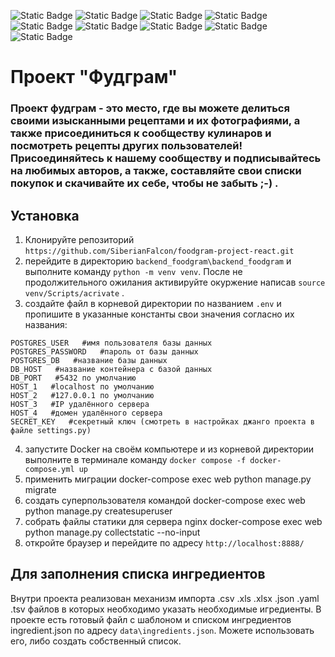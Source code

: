 ![Static Badge](https://img.shields.io/badge/Python-gray) ![Static Badge](https://img.shields.io/badge/Django_Rest_Framework-red?style=flat) ![Static Badge](https://img.shields.io/badge/JWT--Token-green) ![Static Badge](https://img.shields.io/badge/JavaScript-yellow) ![Static Badge](https://img.shields.io/badge/CSS-purple) ![Static Badge](https://img.shields.io/badge/Docker-blue) ![Static Badge](https://img.shields.io/badge/Gunicorn-pink) ![Static Badge](https://img.shields.io/badge/Nginx-green) ![Static Badge](https://img.shields.io/badge/PostgreSQL-navy)


# Проект "Фудграм"
### Проект фудграм - это место, где вы можете делиться своими изысканными рецептами и их фотографиями, а также присоединиться к сообществу кулинаров и посмотреть рецепты других пользователей! Присоединяйтесь к нашему сообществу и подписывайтесь на любимых авторов, а также, составляйте свои списки покупок и скачивайте их себе, чтобы не забыть ;-) .

## Установка
1) Клонируйте репозиторий ```https://github.com/SiberianFalcon/foodgram-project-react.git```
2) перейдите в директорию ```backend_foodgram\backend_foodgram``` и выполните команду ```python -m venv venv```. После не продолжительного ожилания активируйте окуржение написав ```source venv/Scripts/acrivate``` .
3) создайте файл в корневой директории по названием ```.env``` и пропишите в указанные константы свои значения согласно их названия:
```
POSTGRES_USER   #имя пользователя базы данных
POSTGRES_PASSWORD   #пароль от базы данных
POSTGRES_DB   #название базы данных
DB_HOST   #название контейнера с базой данных
DB_PORT   #5432 по умолчанию
HOST_1   #localhost по умолчанию
HOST_2   #127.0.0.1 по умолчанию
HOST_3   #IP удалённого сервера
HOST_4   #домен удалённого сервера
SECRET_KEY   #секретный ключ (смотреть в настройках джанго проекта в файле settings.py)
```
4) запустите Docker на своём компьютере и из корневой директории выполните в терминале команду ```docker compose -f docker-compose.yml up```
5) применить миграции docker-compose exec web python manage.py migrate
6) создать суперпользователя командой docker-compose exec web python manage.py createsuperuser
7) собрать файлы статики для сервера nginx docker-compose exec web python manage.py collectstatic --no-input
8) откройте браузер и перейдите по адресу ```http://localhost:8888/```

## Для заполнения списка ингредиентов
Внутри проекта реализован механизм импорта .csv .xls .xlsx .json .yaml .tsv файлов в которых необходимо указать необходимые игредиенты. В проекте есть готовый файл с шаблоном и списком ингредиентов ingredient.json по адресу ```data\ingredients.json```. Можете использовать его, либо создать собственный список.
